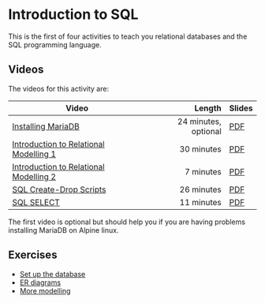 # Introduction to SQL

This is the first of four activities to teach you relational databases and the SQL programming language.

## Videos

The videos for this activity are:

| Video | Length | Slides |
|-------|-------:|--------| 
| [Installing MariaDB](https://web.microsoftstream.com/video/cc54562e-1a88-4d3a-95b2-f7dfaf9915de?channelId=793a8a65-ed73-4803-820f-dd7f2c675f46) | 24 minutes, optional | [PDF](https://uob.sharepoint.com/:b:/r/teams/UnitTeams-COMS10012-2021-22-TB-2-A/Shared%20Documents/Documents/MariaDB%20installation.pdf) |
| [Introduction to Relational Modelling 1](https://web.microsoftstream.com/video/b625867d-b140-47ac-835e-4c2d364202de?channelId=793a8a65-ed73-4803-820f-dd7f2c675f46) | 30 minutes | [PDF](https://uob.sharepoint.com/:b:/r/teams/UnitTeams-COMS10012-2021-22-TB-2-A/Shared%20Documents/Documents/Relational%20modelling%201.pdf) |
| [Introduction to Relational Modelling 2](https://web.microsoftstream.com/video/0dd48abb-3118-405f-9436-5e7b47f50044?channelId=793a8a65-ed73-4803-820f-dd7f2c675f46) | 7 minutes | [PDF](https://uob.sharepoint.com/:b:/r/teams/UnitTeams-COMS10012-2021-22-TB-2-A/Shared%20Documents/Documents/Relational%20modelling%202.pdf) |
| [SQL Create-Drop Scripts](https://web.microsoftstream.com/video/12c2b1a3-668b-4622-b145-4d8ca3aa394b?channelId=793a8a65-ed73-4803-820f-dd7f2c675f46) | 26 minutes | [PDF](https://uob.sharepoint.com/:b:/r/teams/UnitTeams-COMS10012-2021-22-TB-2-A/Shared%20Documents/Documents/CREATE-DROP%20scripts.pdf) |
| [SQL SELECT](https://web.microsoftstream.com/video/ba9df785-e9c8-4ab6-bb26-92a59cd66db1?channelId=793a8a65-ed73-4803-820f-dd7f2c675f46) | 11 minutes | [PDF](https://uob.sharepoint.com/:b:/r/teams/UnitTeams-COMS10012-2021-22-TB-2-A/Shared%20Documents/Documents/SQL%20SELECT.pdf) |

The first video is optional but should help you if you are having problems installing MariaDB on Alpine linux.

## Exercises

  - [Set up the database](./setup.md)
  - [ER diagrams](./er-diagram.md)
  - [More modelling](./er2.md)